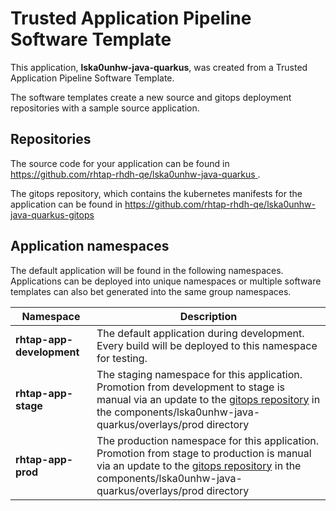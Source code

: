 # Trusted Application Pipeline Software Template

This application, **lska0unhw-java-quarkus**, was created from a Trusted Application Pipeline Software Template.

The software templates create a new source and gitops deployment repositories with a sample source application. 

## Repositories

The source code for your application can be found in [https://github.com/rhtap-rhdh-qe/lska0unhw-java-quarkus ](https://github.com/rhtap-rhdh-qe/lska0unhw-java-quarkus ).
 
The gitops repository, which contains the kubernetes manifests for the application can be found in 
[https://github.com/rhtap-rhdh-qe/lska0unhw-java-quarkus-gitops ](https://github.com/rhtap-rhdh-qe/lska0unhw-java-quarkus-gitops ) 

## Application namespaces 

The default application will be found in the following namespaces. Applications can be deployed into unique namespaces or multiple software templates can also bet generated into the same group namespaces.  

|  Namespace   |  Description   |  
| -------- | -------- |   
| **rhtap-app-development** | The default application during development. Every build will be deployed to this namespace for testing. | 
| **rhtap-app-stage** | The staging namespace for this application. Promotion from development to stage is manual via an update to the [gitops repository](https://github.com/rhtap-rhdh-qe/lska0unhw-java-quarkus-gitops ) in the components/lska0unhw-java-quarkus/overlays/prod directory |  
| **rhtap-app-prod** | The production namespace for this application. Promotion from stage to production is manual via an update to the [gitops repository](https://github.com/rhtap-rhdh-qe/lska0unhw-java-quarkus-gitops ) in the components/lska0unhw-java-quarkus/overlays/prod directory | 